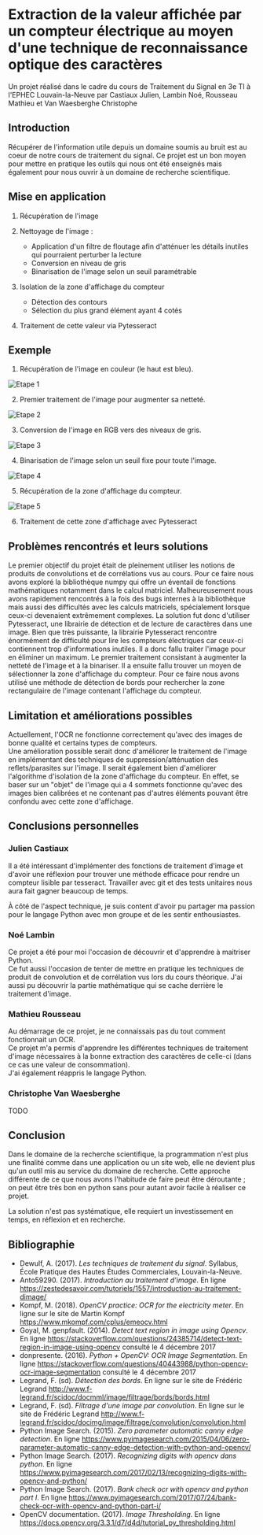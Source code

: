 Extraction de la valeur affichée par un compteur électrique au moyen d'une technique de reconnaissance optique des caractères
=====================================================================

Un projet réalisé dans le cadre du cours de Traitement du Signal en 3e TI à l'EPHEC Louvain-la-Neuve par Castiaux Julien, Lambin Noé, Rousseau Mathieu et Van Waesberghe Christophe

Introduction
------------

Récupérer de l'information utile depuis un domaine soumis au bruit est au coeur de notre cours de traitement du signal. Ce projet est un bon moyen pour mettre en pratique les outils qui nous ont été enseignés mais également pour nous ouvrir à un domaine de recherche scientifique.

Mise en application
-------------------

1. Récupération de l'image 
2. Nettoyage de l'image : 

    - Application d'un filtre de floutage afin d'atténuer les détails inutiles qui pourraient perturber la lecture
    - Conversion en niveau de gris
    - Binarisation de l'image selon un seuil paramétrable

3. Isolation de la zone d'affichage du compteur

    - Détection des contours
    - Sélection du plus grand élément ayant 4 cotés

4. Traitement de cette valeur via Pytesseract

Exemple
-------

1. Récupération de l'image en couleur (le haut est bleu).    
    
![Etape 1](https://i.imgur.com/ZWVT4Pe.png)
    
2. Premier traitement de l'image pour augmenter sa netteté.    
    
![Etape 2](https://i.imgur.com/aAZEEiY.png)
     
3. Conversion de l'image en RGB vers des niveaux de gris.    
    
![Etape 3](https://i.imgur.com/yCgyGlp.png)
    
4. Binarisation de l'image selon un seuil fixe pour toute l'image.    
    
![Etape 4](https://i.imgur.com/ijbDXjF.png)
    
5. Récupération de la zone d'affichage du compteur.    
     
![Etape 5](https://i.imgur.com/IxIJ8lz.png)
    
6. Traitement de cette zone d'affichage avec Pytesseract    
    

Problèmes rencontrés et leurs solutions
---------------------------------------

Le premier objectif du projet était de pleinement utiliser les notions de produits de convolutions et de corrélations vus au cours. Pour ce faire nous avons exploré la bibliothèque numpy qui offre un éventail de fonctions mathématiques notamment dans le calcul matriciel. Malheureusement nous avons rapidement rencontrés à la fois des bugs internes à la bibliothèque mais aussi des difficultés avec les calculs matriciels, spécialement lorsque ceux-ci devenaient extrêmement complexes. La solution fut donc d'utiliser Pytesseract, une librairie de détection et de lecture de caractères dans une image. Bien que très puissante, la librairie Pytesseract rencontre énormément de difficulté pour lire les compteurs électriques car ceux-ci contiennent trop d'informations inutiles. Il a donc fallu traiter l'image pour en éliminer un maximum. Le premier traitement consistant à augmenter la netteté de l'image et à la binariser. Il a ensuite fallu trouver un moyen de sélectionner la zone d'affichage du compteur. Pour ce faire nous avons utilisé une méthode de détection de bords pour rechercher la zone rectangulaire de l'image contenant l'affichage du compteur.

Limitation et améliorations possibles 
-------------------------------------

Actuellement, l'OCR ne fonctionne correctement qu'avec des images de bonne qualité et certains types de compteurs.    
Une amélioration possible serait donc d'améliorer le traitement de l'image en implémentant des techniques de suppression/atténuation des reflets/parasites sur l'image.
Il serait également bien d'améliorer l'algorithme d'isolation de la zone d'affichage du compteur. En effet, se baser sur un "objet" de l'image qui a 4 sommets fonctionne qu'avec des images bien calibrées et ne contenant pas d'autres éléments pouvant être confondu avec cette zone d'affichage.

Conclusions personnelles
------------------------

### Julien Castiaux

Il a été intéressant d'implémenter des fonctions de traitement d'image et d'avoir une réflexion pour trouver une méthode efficace pour rendre un compteur lisible par tesseract. Travailler avec git et des tests unitaires nous aura fait gagner beaucoup de temps.

À côté de l'aspect technique, je suis content d'avoir pu partager ma passion pour le langage Python avec mon groupe et de les sentir enthousiastes.

### Noé Lambin

Ce projet a été pour moi l'occasion de découvrir et d'apprendre à maitriser Python.    
Ce fut aussi l'occasion de tenter de mettre en pratique les techniques de produit de convolution et de corrélation vus lors du cours théorique. J'ai aussi pu découvrir la partie mathématique qui se cache derrière le traitement d'image.


### Mathieu Rousseau

Au démarrage de ce projet, je ne connaissais pas du tout comment fonctionnait un OCR.     
Ce projet m'a permis d'apprendre les différentes techniques de traitement d'image nécessaires à la bonne extraction des caractères de celle-ci (dans ce cas une valeur de consommation).    
J'ai également réappris le langage Python.    

### Christophe Van Waesberghe

TODO

Conclusion
----------

Dans le domaine de la recherche scientifique, la programmation n'est plus une finalité comme dans une application ou un site web, elle ne devient plus qu'un outil mis au service du domaine de recherche. Cette approche différente de ce que nous avons l'habitude de faire peut être déroutante ; on peut être très bon en python sans pour autant avoir facile à réaliser ce projet.

La solution n'est pas systématique, elle requiert un investissement en temps, en réflexion et en recherche.

Bibliographie
-------------

* Dewulf, A. (2017). _Les techniques de traitement du signal_. Syllabus, École Pratique des Hautes Études Commerciales, Louvain-la-Neuve.
* Anto59290. (2017). _Introduction au traitement d'image_. En ligne https://zestedesavoir.com/tutoriels/1557/introduction-au-traitement-dimage/
* Kompf, M. (2018). _OpenCV practice: OCR for the electricity meter_. En ligne sur le site de Martin Kompf https://www.mkompf.com/cplus/emeocv.html
* Goyal, M. genpfault. (2014). _Detect text region in image using Opencv_. En ligne https://stackoverflow.com/questions/24385714/detect-text-region-in-image-using-opencv consulté le 4 décembre 2017
* donpresente. (2016). _Python + OpenCV: OCR Image Segmentation_. En ligne https://stackoverflow.com/questions/40443988/python-opencv-ocr-image-segmentation consulté le 4 décembre 2017
* Legrand, F. (sd). _Détection des bords_. En ligne sur le site de Frédéric Legrand http://www.f-legrand.fr/scidoc/docmml/image/filtrage/bords/bords.html
* Legrand, F. (sd). _Filtrage d'une image par convolution_. En ligne sur le site de Frédéric Legrand http://www.f-legrand.fr/scidoc/docimg/image/filtrage/convolution/convolution.html
* Python Image Search. (2015). _Zero parameter automatic canny edge detection_. En ligne https://www.pyimagesearch.com/2015/04/06/zero-parameter-automatic-canny-edge-detection-with-python-and-opencv/
* Python Image Search. (2017). _Recognizing digits with opencv dans python_. En ligne https://www.pyimagesearch.com/2017/02/13/recognizing-digits-with-opencv-and-python/
* Python Image Search. (2017). _Bank check ocr with opencv and python part I_. En ligne https://www.pyimagesearch.com/2017/07/24/bank-check-ocr-with-opencv-and-python-part-i/
* OpenCV documentation. (2017). _Image Thresholding_. En ligne
https://docs.opencv.org/3.3.1/d7/d4d/tutorial_py_thresholding.html
